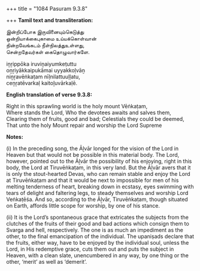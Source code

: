 +++
title = "1084 Pasuram 9.3.8"

+++
**Tamil text and transliteration:**

இன்றிப்போக இருவினையும்கெடுத்து  
ஒன்றியாக்கைபுகாமை உய்யக்கொள்வான்  
நின்றவேங்கடம் நீள்நிலத்துஉள்ளது,  
சென்றதேவர்கள் கைதொழுவார்களே.

iṉṟippōka iruviṉaiyumkeṭuttu  
oṉṟiyākkaipukāmai uyyakkoḷvāṉ  
niṉṟavēṅkaṭam nīḷnilattuuḷḷatu,  
ceṉṟatēvarkaḷ kaitoḻuvārkaḷē.

**English translation of verse 9.3.8:**

Right in this sprawling world is the holy mount Vēṅkaṭam,  
Where stands the Lord, Who the devotees awaits and salves them,  
Clearing them of fruits, good and bad; Celestials they could be deemed,  
That unto the holy Mount repair and worship the Lord Supreme

**Notes:**

\(i\) In the preceding song, the Āḻvār longed for the vision of the Lord in Heaven but that would not be possible in this material body. The Lord, however, pointed out to the Āḻvār the possibility of his enjoying, right in this body, the Lord at Tiruvēṅkaṭam, in this very land. But the Āḻvār avers that it is only the stout-hearted Devas, who can remain stable and enjoy the Lord at Tiruvēṅkaṭam and that it would be next to impossible for men of his melting tenderness of heart, breaking down in ecstasy, eyes swimming with tears of delight and faltering legs, to steady themselves and worship Lord Veṅkaṭēśa. And so, according to the Āḻvār, Tiruvēṅkaṭam, though situated on Earth, affords little scope for worship, by one of his stance.

\(ii\) It is the Lord’s spontaneous grace that extricates the subjects from the clutches of the fruits of their good and bad actions which consign them to Svarga and hell, respectively. The one is as much an impediment as the other, to the final emancipation of the individual. The upaniṣads declare that the fruits, either way, have to be enjoyed by the individual soul, unless the Lord, in His redemptive grace, cuts them out and puts the subject in Heaven, with a clean slate, unencumbered in any way, by one thing or the other, ‘merit’ as well as ‘demerit’.


